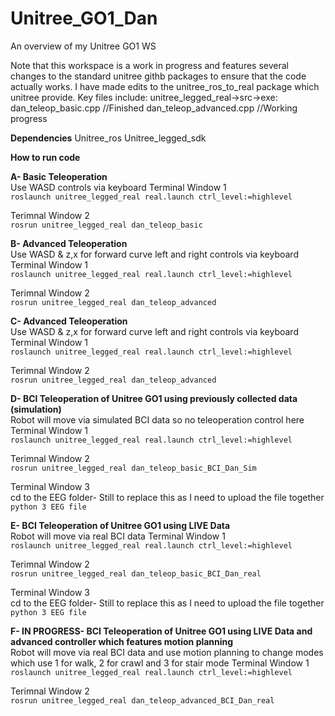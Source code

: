 # Unitree_GO1_Dan
An overview of my Unitree GO1 WS 

Note that this workspace is a work in progress and features several changes to the standard unitree githb packages to ensure that the code actually works.
I have made edits to the unitree_ros_to_real package which unitree provide. Key files include:
unitree_legged_real->src->exe:
dan_teleop_basic.cpp //Finished
dan_teleop_advanced.cpp //Working progress



**Dependencies**
Unitree_ros
Unitree_legged_sdk 

**How to run code**

**A- Basic Teleoperation**<br>
Use WASD controls via keyboard
Terminal Window 1<br>
`roslaunch unitree_legged_real real.launch ctrl_level:=highlevel`

Terimnal Window 2<br>
`rosrun unitree_legged_real dan_teleop_basic`

**B- Advanced Teleoperation**<br>
Use WASD & z,x for forward curve left and right controls via keyboard
Terminal Window 1<br>
`roslaunch unitree_legged_real real.launch ctrl_level:=highlevel`

Terimnal Window 2<br>
`rosrun unitree_legged_real dan_teleop_advanced`

**C- Advanced Teleoperation**<br>
Use WASD & z,x for forward curve left and right controls via keyboard
Terminal Window 1<br>
`roslaunch unitree_legged_real real.launch ctrl_level:=highlevel`

Terimnal Window 2<br>
`rosrun unitree_legged_real dan_teleop_advanced`

**D- BCI Teleoperation of Unitree GO1 using previously collected data (simulation)**<br>
Robot will move via simulated BCI data so no teleoperation control here
Terminal Window 1<br>
`roslaunch unitree_legged_real real.launch ctrl_level:=highlevel`

Terimnal Window 2<br>
`rosrun unitree_legged_real dan_teleop_basic_BCI_Dan_Sim`

Terminal Window 3<br>
cd to the EEG folder- Still to replace this as I need to upload the file together
`python 3 EEG file`

**E- BCI Teleoperation of Unitree GO1 using LIVE Data**<br>
Robot will move via real BCI data
Terminal Window 1<br>
`roslaunch unitree_legged_real real.launch ctrl_level:=highlevel`

Terimnal Window 2<br>
`rosrun unitree_legged_real dan_teleop_basic_BCI_Dan_real`

Terminal Window 3<br>
cd to the EEG folder- Still to replace this as I need to upload the file together
`python 3 EEG file`

**F- IN PROGRESS- BCI Teleoperation of Unitree GO1 using LIVE Data and advanced controller which features motion planning**<br>
Robot will move via real BCI data and use motion planning to change modes which use 1 for walk, 2 for crawl and 3 for stair mode
Terminal Window 1<br>
`roslaunch unitree_legged_real real.launch ctrl_level:=highlevel`

Terimnal Window 2<br>
`rosrun unitree_legged_real dan_teleop_advanced_BCI_Dan_real`






